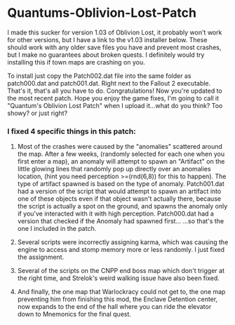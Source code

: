 # Quantums-Oblivion-Lost-Patch

I made this sucker for version 1.03 of Oblivion Lost,
it probably won't work for other versions,
but I have a link to the v1.03 installer below.
These should work with any older save files you have and prevent most crashes,
but I make no guarantees about broken quests.
I definitely would try installing this if town maps are crashing on you.

To install just copy the Patch002.dat file into the same folder as
patch000.dat and patch001.dat.
Right next to the Fallout 2 executable.
That's it, that's all you have to do.
Congratulations! Now you're updated to the most recent patch.
Hope you enjoy the game fixes, I'm going to call it "Quantum's Oblivion Lost Patch"
when I upload it...what do you think? Too showy? or just right?


### I fixed 4 specific things in this patch:
1) Most of the crashes were caused by the "anomalies" scattered around the map.
   After a few weeks, (randomly selected for each one when you first enter a map),
   an anomaly will attempt to spawn an "Artifact" on the little glowing lines that
   randomly pop up directly over an anomalies location,
   (hint you need perception >=(rnd(6,8)) for this to happen).
   The type of artifact spawned is based on the type of anomaly.
   Patch001.dat had a version of the script that would attempt to spawn
   an artifact into one of these objects even if that object wasn't actually there,
   because the script is actually a spot on the ground,
   and spawns the anomaly only if you've interacted with it with high perception.
   Patch000.dat had a version that checked if the Anomaly had spawned first...
   ...so that's the one I included in the patch.

2) Several scripts were incorrectly assigning karma,
   which was causing the engine to access and stomp
   memory more or less randomly.
   I just fixed the assignment.

3) Several of the scripts on the CNPP end boss map 
   which don't trigger at the right time, and Strelok's
   weird walking issue have also been fixed.

4) And finally, the one map that Warlockracy could not get to,
   the one map preventing him from finishing this mod,
   the Enclave Detention center, now expands to the end of the hall
   where you can ride the elevator down to Mnemonics for the final quest.


